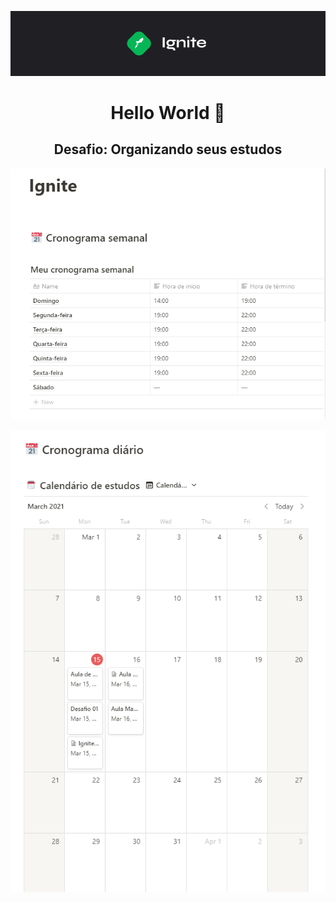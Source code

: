 <p align="center">    
<img alt="Capa" src="Ignite.png">
</p>
<h1 align="center">
    Hello World 🚀
</h1>

<h2 align="center">
    Desafio: Organizando seus estudos
</h2>

<p align="center">    
<img alt="Cronograma Notion" src="cronograma.png">
</p>

<p align="center">    
<img alt="Calendario" src="calendario.png">
</p>